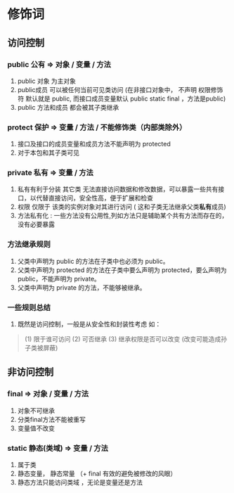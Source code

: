 # 修饰词

## 访问控制

### public 公有 => 对象 / 变量 / 方法
1. public 对象 为主对象
2. public成员 可以被任何当前可见类访问 (在非接口对象中， 不声明 权限修饰符 默认就是 public, 而接口成员变量默认 public static final ，方法是public)
3. public 方法和成员 都会被其子类继承

### protect 保护 => 变量 / 方法 / 不能修饰类（内部类除外）
1. 接口及接口的成员变量和成员方法不能声明为 protected
2. 对于本包和其子类可见

### private 私有 => 变量 / 方法
1. 私有有利于分装 其它类 无法直接访问数据和修改数据，可以暴露一些共有接口，以代替直接访问，安全性高，便于扩展和检查
2. 权限 仅限于 该类的实例对象对其进行访问 ( 这和子类无法继承父类**私有**成员)
3. 方法私有化 : 一些方法没有公用性,列如方法只是辅助某个共有方法而存在的，没有必要暴露

###  方法继承规则
1. 父类中声明为 public 的方法在子类中也必须为 public。
2. 父类中声明为 protected 的方法在子类中要么声明为 protected，要么声明为 public，不能声明为 private。
3. 父类中声明为 private 的方法，不能够被继承。


### 一些规则总结
1. 既然是访问控制，一般是从安全性和封装性考虑
如： 
> (1) 限于谁可访问  (2) 可否继承 (3) 继承权限是否可以改变 (改变可能造成孙子类被屏蔽)


## 非访问控制

### final => 对象 / 变量 / 方法
1. 对象不可继承
2. 分类final方法不能被重写
3. 变量值不改变

### static 静态(类域) => 变量 / 方法
1. 属于类
2. 静态变量， 静态常量 （+ final 有效的避免被修改的风眼）
3. 静态方法只能访问类域 ，无论是变量还是方法


